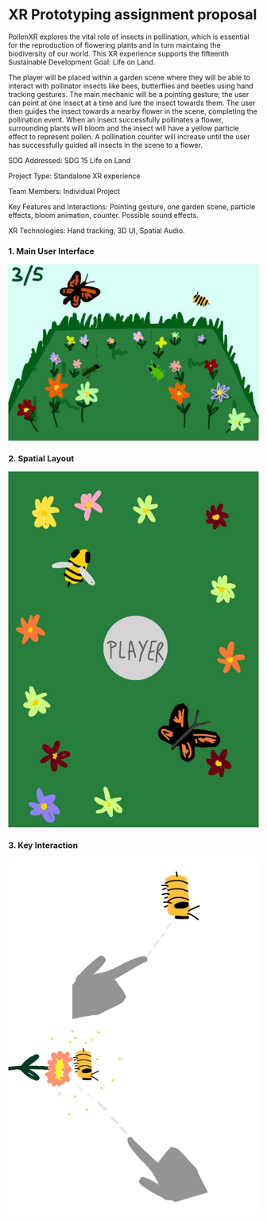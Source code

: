 # XR Prototyping assignment proposal


PollenXR explores the vital role of insects in pollination, which is essential for the reproduction of flowering plants and in turn maintaing the biodiversity of our world. This XR experience supports the fifteenth Sustainable Development Goal: Life on Land. 

The player will be placed within a garden scene where they will be able to interact with pollinator insects like bees, butterflies and beetles using hand tracking gestures. The main mechanic will be a pointing gesture; the user can point at one insect at a time and lure the insect towards them. The user then guides the insect towards a nearby flower in the scene, completing the pollination event. When an insect successfully pollinates a flower, surrounding plants will bloom and the insect will have a yellow particle effect to represent pollen. A pollination counter will increase until the user has successfully guided all insects in the scene to a flower.

SDG Addressed: SDG 15 Life on Land

Project Type: Standalone XR experience

Team Members: Individual Project

Key Features and Interactions: Pointing gesture, one garden scene, particle effects, bloom animation, counter. Possible sound effects.

XR Technologies: Hand tracking, 3D UI, Spatial Audio. 

### 1. Main User Interface
![Main UI](images/pollenXR1.jpg)


### 2. Spatial Layout
![Key Interaction](images/pollenXR2.jpg)

### 3. Key Interaction
![Spatial Layout](images/pollenXR3.jpg)


